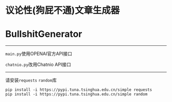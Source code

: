 # 议论性(狗屁不通)文章生成器
# BullshitGenerator

---
`main.py`使用OPENAI官方API接口

`chatnio.py`改用Chatnio API接口

---
请安装`requests` `random`库
```
pip install -i https://pypi.tuna.tsinghua.edu.cn/simple requests
pip install -i https://pypi.tuna.tsinghua.edu.cn/simple random
```
